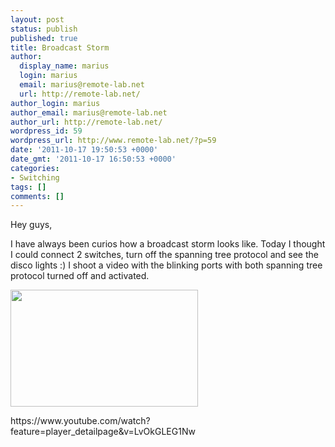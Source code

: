 ```yaml
---
layout: post
status: publish
published: true
title: Broadcast Storm
author:
  display_name: marius
  login: marius
  email: marius@remote-lab.net
  url: http://remote-lab.net/
author_login: marius
author_email: marius@remote-lab.net
author_url: http://remote-lab.net/
wordpress_id: 59
wordpress_url: http://www.remote-lab.net/?p=59
date: '2011-10-17 19:50:53 +0000'
date_gmt: '2011-10-17 16:50:53 +0000'
categories:
- Switching
tags: []
comments: []
---
```

<p>Hey guys,</p>
<p>I have always been curios how a broadcast storm looks like. Today I thought I could connect 2 switches, turn off the spanning tree protocol and see the disco lights :) I shoot a video with the blinking ports with both spanning tree protocol turned off and activated.</p>
<p><img class="aligncenter size-medium wp-image-60" title="broadcast-storm" src="https://www.remote-lab.net/wp-content/uploads/2011/10/broadcast-storm-300x187.gif" alt="" width="300" height="187" /></p>
<p>https://www.youtube.com/watch?feature=player_detailpage&amp;v=LvOkGLEG1Nw</p>
